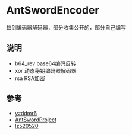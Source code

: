 # AntSwordEncoder
蚁剑编码器解码器，部分收集公开的，部分自己编写

说明
---
* b64_rev base64编码反转
* xor 动态秘钥编码器解码器
* rsa RSA加密


参考
---
* [yzddmr6](https://xz.aliyun.com/t/6571)
* [AntSwordProject](https://github.com/AntSwordProject/AwesomeEncoder.git)
* [lz520520](https://xz.aliyun.com/t/7735)
